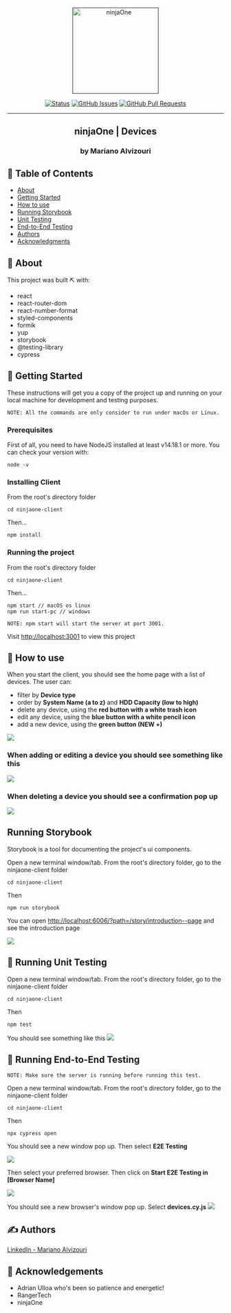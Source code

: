 <p align="center">
  <a href="" rel="noopener">
    <img width=200px src="https://i.imgur.com/8HVFoox.png" alt="ninjaOne">
  </a>
</p>

<div align="center">

[![Status](https://img.shields.io/badge/status-active-success.svg)]()
[![GitHub Issues](https://img.shields.io/github/issues/ealvizouri/react-devices-client)](https://github.com/ealvizouri/react-devices-client/issues)
[![GitHub Pull Requests](https://img.shields.io/github/issues-pr/ealvizouri/react-devices-client)](https://github.com/ealvizouri/react-devices-client/pulls)

</div>

---

<h2 align="center">ninjaOne | Devices</h2>
<h3 align="center">by Mariano Alvizouri</h3>

## 📝 Table of Contents

- [About](#about)
- [Getting Started](#getting_started)
- [How to use](#how_to_use)
- [Running Storybook](#storybook)
- [Unit Testing](#unit_testing)
- [End-to-End Testing](#e2e_testing)
- [Authors](#authors)
- [Acknowledgments](#acknowledgement)

## 🧐 About <a name = "about"></a>

This project was built ⛏️ with:
  - react
  - react-router-dom
  - react-number-format
  - styled-components
  - formik
  - yup
  - storybook
  - @testing-library
  - cypress

## 🏁 Getting Started <a name = "getting_started"></a>

These instructions will get you a copy of the project up and running on your local machine for development and testing purposes.

`NOTE: All the commands are only consider to run under macOs or Linux.`

### Prerequisites

First of all, you need to have NodeJS installed at least v14.18.1 or more. You can check your version with:

```
node -v
```

### Installing Client

From the root's directory folder

```
cd ninjaone-client
```
Then...
```
npm install
```

### Running the project

From the root's directory folder
```
cd ninjaone-client
```
Then...
```
npm start // macOS os linux
npm run start-pc // windows
```
`NOTE: npm start will start the server at port 3001.`

Visit <a href="http://localhost:3001">http://localhost:3001</a> to view this project

## 🎈 How to use <a name="how_to_use"></a>

When you start the client, you should see the home page with a list of devices. The user can:
  - filter by <strong>Device type</strong>
  - order by <strong>System Name (a to z)</strong> and <strong>HDD Capacity (low to high)</strong>
  - delete any device, using the <strong>red button with a white trash icon</strong>
  - edit any device, using the <strong>blue button with a white pencil icon</strong>
  - add a new device, using the <strong>green button (NEW +)</strong>

<img src="https://i.imgur.com/pxnUNI6.png" />

### When adding or editing a device you should see something like this
<img src="https://i.imgur.com/qi68Ue2.png" />

### When deleting a device you should see a confirmation pop up
<img src="https://i.imgur.com/nJeT6Hp.png" />

## Running Storybook <a name = "storybook"></a>
Storybook is a tool for documenting the project's ui components.

Open a new terminal window/tab. From the root's directory folder, go to the ninjaone-client folder

```
cd ninjaone-client
```
Then

```
npm run storybook
```
You can open <a href="http://localhost:6006/?path=/story/introduction--page">http://localhost:6006/?path=/story/introduction--page</a> and see the introduction page

<img src="https://i.imgur.com/QueVocz.png" />


## 🔧 Running Unit Testing <a name = "unit_testing"></a>

Open a new terminal window/tab. From the root's directory folder, go to the ninjaone-client folder

```
cd ninjaone-client
```
Then

```
npm test
```

You should see something like this
<img src="https://i.imgur.com/Gbes3xT.png" />

## 🔧 Running End-to-End Testing <a name = "e2e_testing"></a>

`NOTE: Make sure the server is running before running this test.`

Open a new terminal window/tab. From the root's directory folder, go to the ninjaone-client folder

```
cd ninjaone-client
```
Then
```
npx cypress open
```
You should see a new window pop up. Then select <strong>E2E Testing</strong>

<img src="https://i.imgur.com/GqBN53d.png" />

Then select your preferred browser. Then click on <strong>Start E2E Testing in [Browser Name]</strong>

<img src="https://i.imgur.com/rKZDjfd.png" />

You should see a new browser's window pop up. Select <strong>devices.cy.js</strong>
<img src="https://i.imgur.com/Ek6ED65.png" />

## ✍️ Authors <a name = "authors"></a>
[LinkedIn - Mariano Alvizouri](https://www.linkedin.com/in/mariano-alvizouri/)

## 🎉 Acknowledgements <a name = "acknowledgement"></a>
- Adrian Ulloa who's been so patience and energetic!
- RangerTech
- ninjaOne
